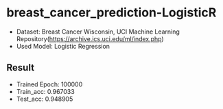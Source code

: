 # breast_cancer_prediction-LogisticR

* Dataset: Breast Cancer Wisconsin, UCI Machine Learning Repository(https://archive.ics.uci.edu/ml/index.php)
* Used Model: Logistic Regression

## Result
* Trained Epoch: 100000
* Train_acc: 0.967033
* Test_acc: 0.948905
